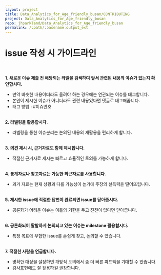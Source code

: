 ```yaml
---
layout: project
title: Data_Analytics_for_Age_friendly_busan/CONTRIBUTING
project: Data_Analytics_for_Age_friendly_busan
repo: jhparkland/Data_Analytics_for_Age_friendly_busan
permalink: /:path/:basename:output_ext
---
```


# issue 작성 시 가이드라인 <br></br>

**1. 새로운 이슈 제출 전 해당되는 라벨을 검색하여 앞서 관련된 내용의 이슈가 있는지 확인합시다.** 
- 만약 비슷한 내용이더라도 올려야 하는 경우에는 연관되는 이슈를 태그합니다.
- 본인이 제시한 이슈가 아니더라도 관련 내용있다면 댓글로 태그해줍니다.
- 태그 방법 : #이슈번호
<br></br>

**2. 라벨링을 활용합시다.**
 - 라벨링을 통한 이슈분리는 논의된 내용의 재활용을 편리하게 합니다.
<br></br>

**3. 의견 제시 시, 근거자료도 함께 제시합니다.**
- 적절한 근거자료 제시는 빠르고 효율적인 토의를 가능하게 합니다.
<br></br>
	
**4. 통계자료나 참고자료는 가능한 최근자료를 사용합니다.**
- 과거 자료는 현재 상황과 다를 가능성이 높기에 주장의 설득력을 떨어뜨립니다.
<br></br>

**5. 제시한 issue에 적절한 답변이 완료되면 issue를 닫아줍시다.**
- 공론화가 어려운 이슈는 이틀의 기한을 두고 진전이 없다면 닫아줍니다.
<br></br>

**6. 공론화되어 활발하게 논의되고 있는 이슈는 milestone 활용합시다.**
- 특정 목표에 부합한 issue를 손쉽게 찾고, 논의할 수 있습니다.
<br></br>

**7. 적절한 사람을 언급합니다.**
- 명확한 대상을 설정하면 개방적 토의에서 좀 더 빠른 피드백을 기대할 수 있습니다.
- 감사표현에도 잘 활용하길 권장합니다.

